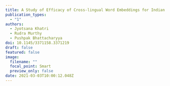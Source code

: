 ```yaml
---
title: A Study of Efficacy of Cross-lingual Word Embeddings for Indian Languages
publication_types:
  - "1"
authors:
  - Jyotsana Khatri
  - Rudra Murthy
  - Pushpak Bhattacharyya
doi: 10.1145/3371158.3371219
draft: false
featured: false
image:
  filename: ""
  focal_point: Smart
  preview_only: false
date: 2021-03-03T10:00:12.048Z
---
```


